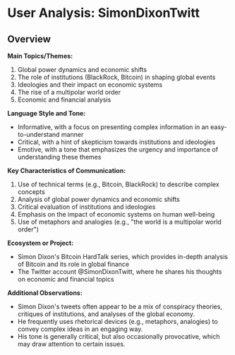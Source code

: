 # User Analysis: SimonDixonTwitt

## Overview

**Main Topics/Themes:**

1. Global power dynamics and economic shifts
2. The role of institutions (BlackRock, Bitcoin) in shaping global events
3. Ideologies and their impact on economic systems
4. The rise of a multipolar world order
5. Economic and financial analysis

**Language Style and Tone:**

* Informative, with a focus on presenting complex information in an easy-to-understand manner
* Critical, with a hint of skepticism towards institutions and ideologies
* Emotive, with a tone that emphasizes the urgency and importance of understanding these themes

**Key Characteristics of Communication:**

1. Use of technical terms (e.g., Bitcoin, BlackRock) to describe complex concepts
2. Analysis of global power dynamics and economic shifts
3. Critical evaluation of institutions and ideologies
4. Emphasis on the impact of economic systems on human well-being
5. Use of metaphors and analogies (e.g., "the world is a multipolar world order")

**Ecosystem or Project:**

* Simon Dixon's Bitcoin HardTalk series, which provides in-depth analysis of Bitcoin and its role in global finance
* The Twitter account @SimonDixonTwitt, where he shares his thoughts on economic and financial topics

**Additional Observations:**

* Simon Dixon's tweets often appear to be a mix of conspiracy theories, critiques of institutions, and analyses of the global economy.
* He frequently uses rhetorical devices (e.g., metaphors, analogies) to convey complex ideas in an engaging way.
* His tone is generally critical, but also occasionally provocative, which may draw attention to certain issues.